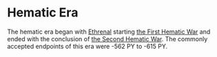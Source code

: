 # Hematic Era

<meta property="og:description" content="The hematic era began with Ethrenal starting the first hematic war and ended with the conclusion of the second hematic war.">

The hematic era began with [Ethrenal](../../inhabitants/figures/ethrenal.md) starting [the First Hematic War](../wars/first-hematic.md) and ended with the conclusion of [the Second Hematic War](../wars/second-hematic.md). The commonly accepted endpoints of this era were -562 PY to -615 PY.